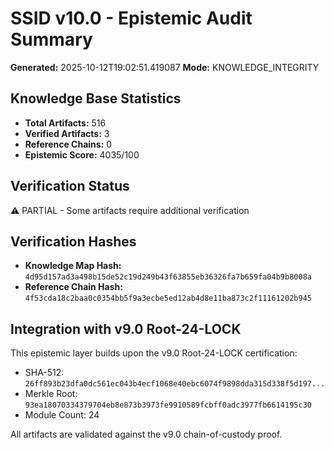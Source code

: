 
# SSID v10.0 - Epistemic Audit Summary

**Generated:** 2025-10-12T19:02:51.419087
**Mode:** KNOWLEDGE_INTEGRITY

## Knowledge Base Statistics

- **Total Artifacts:** 516
- **Verified Artifacts:** 3
- **Reference Chains:** 0
- **Epistemic Score:** 4035/100 <!-- SCORE_REF:reports/epistemic_audit_summary_line12_35of100.score.json -->

## Verification Status

⚠️ PARTIAL - Some artifacts require additional verification

## Verification Hashes

- **Knowledge Map Hash:** `4d95d157ad3a498b15de52c19d249b43f63855eb36326fa7b659fa04b9b8008a`
- **Reference Chain Hash:** `4f53cda18c2baa0c0354bb5f9a3ecbe5ed12ab4d8e11ba873c2f11161202b945`

## Integration with v9.0 Root-24-LOCK

This epistemic layer builds upon the v9.0 Root-24-LOCK certification:
- SHA-512: `26ff893b23dfa0dc561ec043b4ecf1068e40ebc6074f9898dda315d338f5d197...`
- Merkle Root: `93ea18070334379704eb8e873b3973fe9910589fcbff0adc3977fb6614195c30`
- Module Count: 24

All artifacts are validated against the v9.0 chain-of-custody proof.